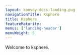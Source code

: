 ```yaml
---
layout: konvoy-docs-landing.pug
navigationTitle: Ksphere
title: Ksphere
featureMaturity:
menus: ['landing-header']
menuWeight: 5
---
```


Welcome to ksphere.

